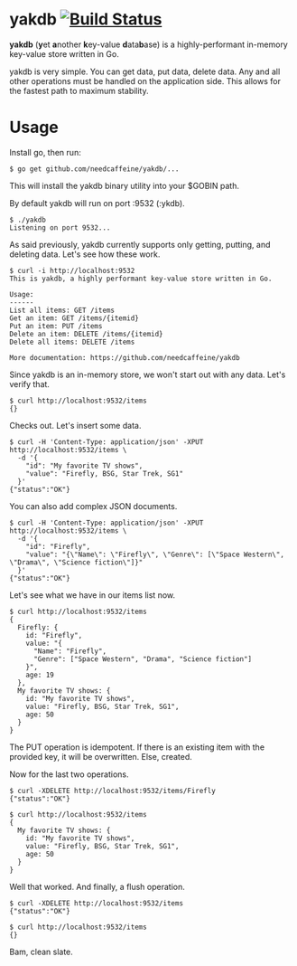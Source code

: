 yakdb [![Build Status](https://drone.io/github.com/needcaffeine/yakdb/status.png)](https://drone.io/github.com/needcaffeine/yakdb/latest)
=====

**yakdb** (**y**et **a**nother **k**ey-value **d**ata**b**ase) is a highly-performant in-memory key-value store written in Go.

yakdb is very simple. You can get data, put data, delete data. Any and all other operations must be handled on the application side. This allows for the fastest path to maximum stability.

# Usage
Install go, then run:

    $ go get github.com/needcaffeine/yakdb/...

This will install the yakdb binary utility into your $GOBIN path.

By default yakdb will run on port :9532 (:ykdb).

    $ ./yakdb
    Listening on port 9532...

As said previously, yakdb currently supports only getting, putting, and deleting data. Let's see how these work.

    $ curl -i http://localhost:9532
    This is yakdb, a highly performant key-value store written in Go.

    Usage:
    ------
    List all items: GET /items
    Get an item: GET /items/{itemid}
    Put an item: PUT /items
    Delete an item: DELETE /items/{itemid}
    Delete all items: DELETE /items

    More documentation: https://github.com/needcaffeine/yakdb

Since yakdb is an in-memory store, we won't start out with any data. Let's verify that.

    $ curl http://localhost:9532/items
    {}

Checks out. Let's insert some data.

    $ curl -H 'Content-Type: application/json' -XPUT http://localhost:9532/items \
      -d '{
        "id": "My favorite TV shows",
        "value": "Firefly, BSG, Star Trek, SG1"
      }'
    {"status":"OK"}

You can also add complex JSON documents.

    $ curl -H 'Content-Type: application/json' -XPUT http://localhost:9532/items \
      -d '{
        "id": "Firefly",
        "value": "{\"Name\": \"Firefly\", \"Genre\": [\"Space Western\", \"Drama\", \"Science fiction\"]}"
      }'
    {"status":"OK"}

Let's see what we have in our items list now.

    $ curl http://localhost:9532/items
    {
      Firefly: {
        id: "Firefly",
        value: "{
          "Name": "Firefly",
          "Genre": ["Space Western", "Drama", "Science fiction"]
        }",
        age: 19
      },
      My favorite TV shows: {
        id: "My favorite TV shows",
        value: "Firefly, BSG, Star Trek, SG1",
        age: 50
      }
    }

The PUT operation is idempotent. If there is an existing item with the provided key, it will be overwritten. Else, created.

Now for the last two operations.

    $ curl -XDELETE http://localhost:9532/items/Firefly
    {"status":"OK"}

    $ curl http://localhost:9532/items
    {
      My favorite TV shows: {
        id: "My favorite TV shows",
        value: "Firefly, BSG, Star Trek, SG1",
        age: 50
      }
    }

Well that worked. And finally, a flush operation.

    $ curl -XDELETE http://localhost:9532/items
    {"status":"OK"}

    $ curl http://localhost:9532/items
    {}

Bam, clean slate.

